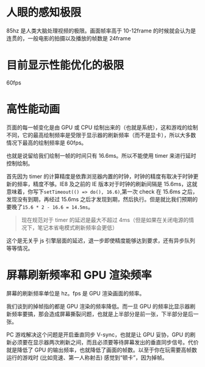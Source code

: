 # 人眼的感知极限

85hz 是人类大脑处理视频的极限。画面帧率高于 10-12frame 的时候就会认为是连贯的，一般电影的拍摄以及播放的帧数是 24frame

# 目前显示性能优化的极限

60fps

# 高性能动画

页面的每一帧变化是由 GPU 或 CPU 绘制出来的（也就是系统），这和游戏的绘制不同，它的最高绘制频率是受限于显示器的刷新频率（而不是显卡），所以大多数情况下最高的绘制频率是 60fps。

也就是说留给我们绘制一帧的时间只有 16.6ms。所以不能使用 timer 来进行延时控制绘制。

首先因为 timer 的计算精度是依靠浏览器内置的时钟，时钟的精度有取决于时钟更新的频率，精度不够。IE8 及之前的 IE 版本对于时钟的刷新间隔是 15.6ms，这就意味着，你写下`setTimeout(() => do(), 16.6)`,第一次 check 在 15.6ms 之后，发现没有到期，再经过 15.6ms 之后才发现到期，然后执行。但是就比我们预期的要晚了`15.6 * 2 - 16.6 = 14.5ms`。

> 现在规范对于 timer 的延迟是最大不超过 4ms（但是如果在关闭电源的情况下，笔记本省电模式刷新频率会更低）

这个是无关乎 js 引擎层面的延迟，退一步即使精度能够达到要求，还有异步队列等等情况。

# 屏幕刷新频率和 GPU 渲染频率

屏幕的刷新频率单位是 hz。fps 是 GPU 渲染画面的频率。

我们谈到的掉帧指的都是 GPU 渲染的频率降低。而一旦 GPU 的频率比显示器刷新频率要搞，那会造成屏幕撕裂问题，也就是上半部分是前一张，下半部分是后一张。

PC 游戏解决这个问题是开启垂直同步 V-sync，也就是让 GPU 妥协，GPU 的刷新必须要在显示器两次刷新之间，而且必须要等待屏幕发出的垂直同步信号。代价就是降低了 GPU 的输出频率，也就降低了画面的帧数。以至于你在玩需要高帧数运行的游戏时 (比如竞速、第一人称射击) 感觉到“顿卡”，因为掉帧。
